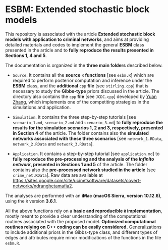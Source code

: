# ESBM: Extended stochastic block models

This repository is associated with the article **Extended stochastic block models with application to criminal networks**, and aims at providing detailed materials and codes to implement the general **ESBM** class presented in the article and to **fully reproduce the results presented in Sections 1, 4 and 5**.

The documentation is organized in the **three main folders** described below.  

- `Source`.  It contains all the **source** `R` **functions** [see `esbm.R`] which are required to perform posterior computation and inference under the **ESBM** class, and  the **additional** `cpp` **file** [see `stirling.cpp`] that is necessary to study the **Gibbs-type** priors discussed in the article. The directory also contains the `cpp` **file** [see `JCDC.cpp`] developed by [Yuan Zhang](http://www-personal.umich.edu/~yzhanghf/), which implements one of the competiting strategies in the simulations and application. 

- `Simulation`. It contains the three step-by-step tutorials [see `scenario_1.md`, `scenario_2.md` and `scenario_3.md`] to **fully reproduce the results for the simulation scenarios 1, 2 and 3, respectively, presented in Section 4** of the article. The folder contains also the **simulated networks associated with these three scenarios** [see `network_1.RData`, `network_2.RData` and `network_3.RData`].  

- `Application`. It contains a step-by-step tutorial [see `application.md`] to **fully reproduce the pre-processing and the analysis of the *Infinito network*, presented in Sections 1 and 5** of the article. The folder contains also the **pre-processed network studied in the article** [see `crime_net.RData`]. Raw data are available at https://sites.google.com/site/ucinetsoftware/datasets/covert-networks/ndranghetamafia2. 

The analyses are performed with an **iMac (macOS Sierra, version 10.12.6)**, using the `R` version **3.6.1**. 

All the above functions rely on a **basic and reproducible `R` implementation**, mostly meant to provide a clear understanding of the computational routines associated with the proposed model. **Optimized computational routines relying on C++ coding can be easily considered.** Generalizations to include additional priors in the Gibbs-type class, and different types of edges and attributes require minor modifications of the functions in the file `esbm.R`.
